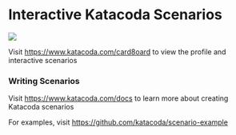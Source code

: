 # Interactive Katacoda Scenarios

[![](http://shields.katacoda.com/katacoda/card8oard/count.svg)](https://www.katacoda.com/card8oard "Get your profile on Katacoda.com")

Visit https://www.katacoda.com/card8oard to view the profile and interactive scenarios

### Writing Scenarios
Visit https://www.katacoda.com/docs to learn more about creating Katacoda scenarios

For examples, visit https://github.com/katacoda/scenario-example
